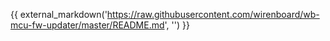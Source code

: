 {{
    external_markdown('https://raw.githubusercontent.com/wirenboard/wb-mcu-fw-updater/master/README.md', '')
}}

